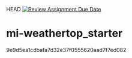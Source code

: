 HEAD
[![Review Assignment Due Date](https://classroom.github.com/assets/deadline-readme-button-24ddc0f5d75046c5622901739e7c5dd533143b0c8e959d652212380cedb1ea36.svg)](https://classroom.github.com/a/HnVFhIPn)
# mi-weathertop_starter

9e9d5ea1cdbafa7d32e37f0555620aad7f7ed082
